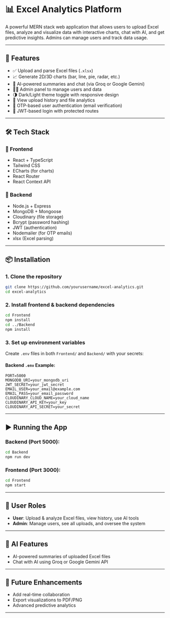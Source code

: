
# 📊 Excel Analytics Platform

A powerful MERN stack web application that allows users to upload Excel files, analyze and visualize data with interactive charts, chat with AI, and get predictive insights. Admins can manage users and track data usage.

---

## 🚀 Features

- ✅ Upload and parse Excel files (`.xlsx`)
- 📈 Generate 2D/3D charts (bar, line, pie, radar, etc.)
- 🤖 AI-powered summaries and chat (via Groq or Google Gemini)
- 🕵️‍♂️ Admin panel to manage users and data
- 🌗 Dark/Light theme toggle with responsive design
- 📜 View upload history and file analytics
- 🔐 OTP-based user authentication (email verification)
- 🧾 JWT-based login with protected routes

---

## 🛠 Tech Stack

### 🔗 Frontend
- React + TypeScript
- Tailwind CSS
- ECharts (for charts)
- React Router
- React Context API

### 🔗 Backend
- Node.js + Express
- MongoDB + Mongoose
- Cloudinary (file storage)
- Bcrypt (password hashing)
- JWT (authentication)
- Nodemailer (for OTP emails)
- xlsx (Excel parsing)

---

## 📦 Installation

### 1. Clone the repository
```bash
git clone https://github.com/yourusername/excel-analytics.git
cd excel-analytics
```

### 2. Install frontend & backend dependencies
```bash
cd Frontend
npm install
cd ../Backend
npm install
```

### 3. Set up environment variables

Create `.env` files in both `Frontend/` and `Backend/` with your secrets:

#### Backend `.env` Example:
```
PORT=5000
MONGODB_URI=your_mongodb_uri
JWT_SECRET=your_jwt_secret
EMAIL_USER=your_email@example.com
EMAIL_PASS=your_email_password
CLOUDINARY_CLOUD_NAME=your_cloud_name
CLOUDINARY_API_KEY=your_key
CLOUDINARY_API_SECRET=your_secret
```

---

## ▶️ Running the App

### Backend (Port 5000):
```bash
cd Backend
npm run dev
```

### Frontend (Port 3000):
```bash
cd Frontend
npm start
```

---

## 🔐 User Roles

- **User**: Upload & analyze Excel files, view history, use AI tools
- **Admin**: Manage users, see all uploads, and oversee the system

---

## 🤖 AI Features

- AI-powered summaries of uploaded Excel files
- Chat with AI using Groq or Google Gemini API

---

## 📌 Future Enhancements

- Add real-time collaboration
- Export visualizations to PDF/PNG
- Advanced predictive analytics

---

